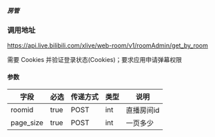 ##### 房管

### 调用地址

https://api.live.bilibili.com/xlive/web-room/v1/roomAdmin/get_by_room

需要 Cookies 并验证登录状态(Cookies)；要求应用申请弹幕权限

#### 参数

|字段|必选|传递方式|类型|说明|
|----|----|--------|----|----|
| roomid      | true  |POST| int    | 直播房间id    |
| page_size   | true  | POST|int    | 一页多少    |
